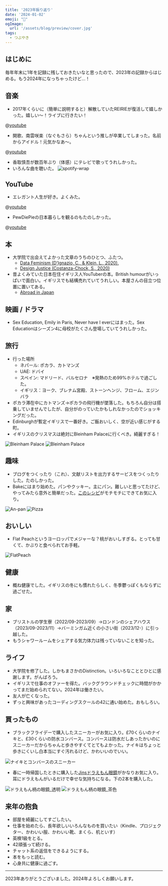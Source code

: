 ```yaml
---
title: '2023年振り返り'
date: '2024-01-02'
emoji: "🎍"
ogImage:
  url: '/assets/blog/preview/cover.jpg'
tags:
  - つぶやき
---
```


## はじめに
毎年年末に1年を記録に残しておきたいなと思ったので、2023年の記録からはじめる。もう2024年になっちゃったけど...！

## 音楽
- 2017年くらいに（簡単に説明すると）解散していたREIRIEが復活して嬉しかった。嬉しい～！ライブに行きたい！

@[youtube](QRu4CEoP4nQ)

- 開歌、南雲咲楽（なぐもさら）ちゃんという推しが卒業してしまった。名前からアイドル！元気かなあ～。

@[youtube](wcpzplwbYWE)

- 香取慎吾が数百年ぶり（体感）にテレビで歌ってうれしかった。
- いろんな曲を聴いた。
![spotify-wrap](/assets/blog/posts/2023/4.png)

## YouTube
- エレガント人生が好き。よくみた。

@[youtube](qQHKA3JJ1hk)

- PewDiePieの日本暮らしを観るのもたのしかった。

@[youtube](N2N5ZwX6U20)

## 本
- 大学院で出会えてよかった文章のうちのひとつ、ふたつ。
  - [Data Feminism (D’Ignazio, C., & Klein, L., 2020).](https://data-feminism.mitpress.mit.edu/)
  - [Design Justice (Costanza-Chock, S., 2020)](https://designjustice.mitpress.mit.edu/)
- 昔よくみていた日本在住イギリス人YouTuberの本。British humourがいっぱいで面白い。イギリスでも結構売れていてうれしい。本屋さんの目立つ位置に置いてある。
  - [Abroad in Japan](https://www.amazon.co.uk/Abroad-Japan-Chris-Broad/dp/1787637077)

## 映画 / ドラマ
- Sex Education, Emily in Paris, Never have I everにはまった。Sex Educationはシーズン4に母校がたくさん登場していてうれしかった。

## 旅行
- 行った場所
  - ネパール: ポカラ、カトマンズ
  - UAE: ドバイ
  - スペイン: マドリード、バルセロナ　※発熱のため99%ホテルで過ごした。
  - イギリス：ヨーク、ブレナム宮殿、ストーンヘンジ、フローム、エジンバラ
- ポカラ滞在中にカトマンズ→ポカラの飛行機が墜落した。もちろん自分は搭乗していませんでしたが、自分がのっていたかもしれなかったのでショッキングだった。
- Edinburghが暫定イギリスで一番好き。ご飯おいしく、空が近い感じがする町。
- イギリスのクリスマスは絶対にBleinham Palaceに行くべき。綺麗すぎる！

![Bleinham Palace](/assets/blog/posts/2023/2.jpg) ![Bleinham Palace](/assets/blog/posts/2023/3.jpg)

## 趣味
- ブログをつくったり（これ）、文献リストを出力するサービスをつくったりした。たのしかった。
- Bakeにはまり始めた。パンやクッキー。主にパン。難しいと思ってたけど、やってみたら意外と簡単だった。[このレシピ](https://oceans-nadia.com/user/11285/recipe/374698)がモチモチにできてお気に入り。

![An-pan](/assets/blog/posts/2023/6.jpg) ![Pizza](/assets/blog/posts/2023/8.jpg)

## おいしい
- Flat Peachというヨーロッパでメジャーな？桃がおいしすぎる。とっても甘くて、かぶりと食べられてお手軽。

![FlatPeach](/assets/blog/posts/2023/5.jpg)

## 健康
- 概ね健康でした。イギリスの冬にも慣れたらしく、冬季鬱っぽくもならずに過ごせた。

## 家
- ブリストルの学生寮（2022/09-2023/09）→ロンドンのシェアハウス（2023/09-2023/11）→バーミンガム近くの小さい街（2023/12-）に引っ越した。
- もうシャワールームをシェアする気力体力は残っていないことを知った。

## ライフ
- 大学院を修了した。しかもまさかのDistinction。いろいろなこととひとに感謝します。がんばろう。
- イギリスで仕事のオファーを得た。バックグラウンドチェックに時間がかかってまだ始められてない。2024年は働きたい。
- 友人が亡くなった。
- ずっと興味があったコーディングスクールの42に通い始めた。おもしろい。

## 買ったもの
- ブラックフライデーで購入したスニーカーがお気に入り。£70くらいのナイキと、£30くらいの防水コンバース。コンバースは防水だしあったかいのにスニーカーだからちゃんと歩きやすくてとてもよかった。ナイキはちょっと歩きにくいし白本当にすぐ汚れるけど、かわいいのでいい。

![ナイキとコンバースのスニーカー](/assets/blog/posts/2023/11.png)

- 春に一時帰国したときに購入した[Jinsドラえもん眼鏡](https://www.jins.com/jp/collabo/doraemon/)がかなりお気に入り。耳にドラえもんがいるだけで幸せな気持ちになる。下の2本を購入した。

![ドラえもん柄の眼鏡_透明](/assets/blog/posts/2023/9.png) ![ドラえもん柄の眼鏡_茶色](/assets/blog/posts/2023/10.png)

## 来年の抱負
- 部屋を綺麗にしてすごしたい。
- 仕事を始めたら、長年欲しいいろんなものを買いたい（Kindle、プロジェクター、かわいい服、かわいい靴、まくら、机といす）
- 英検1級をとる。
- 42頑張って続ける。
- チャット系の返信をできるようにする。
- 本をもっと読む。
- 心身共に健康に過ごす。

-----

2023年ありがとうございました。2024年よろしくお願いします。
